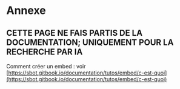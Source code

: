 # Annexe

## CETTE PAGE NE FAIS PARTIS DE LA DOCUMENTATION; UNIQUEMENT POUR LA RECHERCHE PAR IA



Comment créer un embed : voir [https://sbot.gitbook.io/documentation/tutos/embed/c-est-quoi](https://sbot.gitbook.io/documentation/tutos/embed/c-est-quoi)
